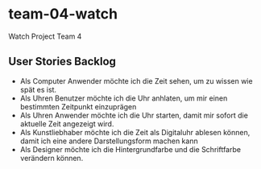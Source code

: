 # team-04-watch
Watch Project Team 4


## User Stories Backlog


* Als Computer Anwender möchte ich die Zeit sehen, um zu wissen wie 	spät es ist.
* Als Uhren Benutzer möchte ich die Uhr anhlaten, um mir einen 		bestimmten Zeitpunkt einzuprägen
* Als Uhren Anwender möchte ich die Uhr starten, damit mir sofort 		die aktuelle Zeit angezeigt wird.
* Als Kunstliebhaber möchte ich die Zeit als Digitaluhr ablesen können, damit ich eine andere Darstellungsform machen kann
* Als Designer möchte ich die Hintergrundfarbe und die Schriftfarbe verändern können. 